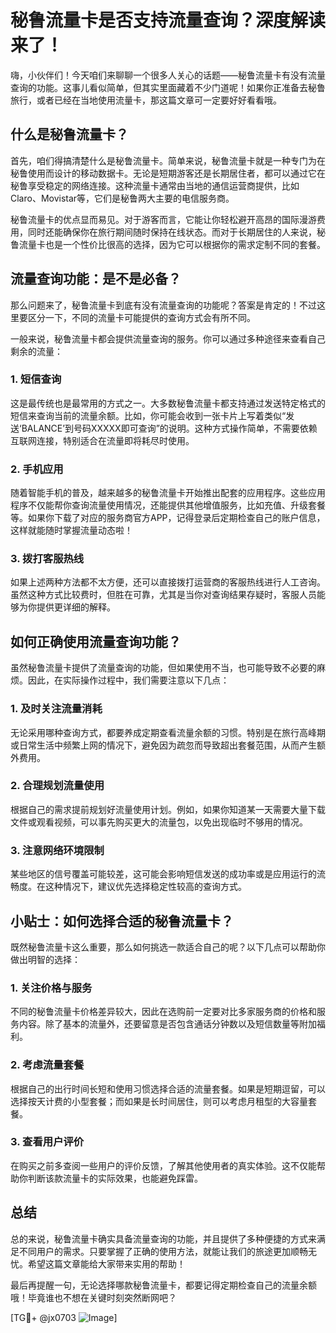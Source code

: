 # 秘鲁流量卡是否支持流量查询？深度解读来了！

嗨，小伙伴们！今天咱们来聊聊一个很多人关心的话题——秘鲁流量卡有没有流量查询的功能。这事儿看似简单，但其实里面藏着不少门道呢！如果你正准备去秘鲁旅行，或者已经在当地使用流量卡，那这篇文章可一定要好好看看哦。

## 什么是秘鲁流量卡？

首先，咱们得搞清楚什么是秘鲁流量卡。简单来说，秘鲁流量卡就是一种专门为在秘鲁使用而设计的移动数据卡。无论是短期游客还是长期居住者，都可以通过它在秘鲁享受稳定的网络连接。这种流量卡通常由当地的通信运营商提供，比如Claro、Movistar等，它们是秘鲁两大主要的电信服务商。

秘鲁流量卡的优点显而易见。对于游客而言，它能让你轻松避开高昂的国际漫游费用，同时还能确保你在旅行期间随时保持在线状态。而对于长期居住的人来说，秘鲁流量卡也是一个性价比很高的选择，因为它可以根据你的需求定制不同的套餐。

## 流量查询功能：是不是必备？

那么问题来了，秘鲁流量卡到底有没有流量查询的功能呢？答案是肯定的！不过这里要区分一下，不同的流量卡可能提供的查询方式会有所不同。

一般来说，秘鲁流量卡都会提供流量查询的服务。你可以通过多种途径来查看自己剩余的流量：

### 1. **短信查询**
这是最传统也是最常用的方式之一。大多数秘鲁流量卡都支持通过发送特定格式的短信来查询当前的流量余额。比如，你可能会收到一张卡片上写着类似“发送‘BALANCE’到号码XXXXX即可查询”的说明。这种方式操作简单，不需要依赖互联网连接，特别适合在流量即将耗尽时使用。

### 2. **手机应用**
随着智能手机的普及，越来越多的秘鲁流量卡开始推出配套的应用程序。这些应用程序不仅能帮你查询流量使用情况，还能提供其他增值服务，比如充值、升级套餐等。如果你下载了对应的服务商官方APP，记得登录后定期检查自己的账户信息，这样就能随时掌握流量动态啦！

### 3. **拨打客服热线**
如果上述两种方法都不太方便，还可以直接拨打运营商的客服热线进行人工咨询。虽然这种方式比较费时，但胜在可靠，尤其是当你对查询结果存疑时，客服人员能够为你提供更详细的解释。

## 如何正确使用流量查询功能？

虽然秘鲁流量卡提供了流量查询的功能，但如果使用不当，也可能导致不必要的麻烦。因此，在实际操作过程中，我们需要注意以下几点：

### 1. **及时关注流量消耗**
无论采用哪种查询方式，都要养成定期查看流量余额的习惯。特别是在旅行高峰期或日常生活中频繁上网的情况下，避免因为疏忽而导致超出套餐范围，从而产生额外费用。

### 2. **合理规划流量使用**
根据自己的需求提前规划好流量使用计划。例如，如果你知道某一天需要大量下载文件或观看视频，可以事先购买更大的流量包，以免出现临时不够用的情况。

### 3. **注意网络环境限制**
某些地区的信号覆盖可能较差，这可能会影响短信发送的成功率或是应用运行的流畅度。在这种情况下，建议优先选择稳定性较高的查询方式。

## 小贴士：如何选择合适的秘鲁流量卡？

既然秘鲁流量卡这么重要，那么如何挑选一款适合自己的呢？以下几点可以帮助你做出明智的选择：

### 1. **关注价格与服务**
不同的秘鲁流量卡价格差异较大，因此在选购前一定要对比多家服务商的价格和服务内容。除了基本的流量外，还要留意是否包含通话分钟数以及短信数量等附加福利。

### 2. **考虑流量套餐**
根据自己的出行时间长短和使用习惯选择合适的流量套餐。如果是短期逗留，可以选择按天计费的小型套餐；而如果是长时间居住，则可以考虑月租型的大容量套餐。

### 3. **查看用户评价**
在购买之前多查阅一些用户的评价反馈，了解其他使用者的真实体验。这不仅能帮助你判断该款流量卡的实际效果，也能避免踩雷。

## 总结

总的来说，秘鲁流量卡确实具备流量查询的功能，并且提供了多种便捷的方式来满足不同用户的需求。只要掌握了正确的使用方法，就能让我们的旅途更加顺畅无忧。希望这篇文章能给大家带来实用的帮助！

最后再提醒一句，无论选择哪款秘鲁流量卡，都要记得定期检查自己的流量余额哦！毕竟谁也不想在关键时刻突然断网吧？

[TG💪+ @jx0703 ![Image](https://github.com/user-attachments/assets/dbca1d08-cadb-493c-b0ec-ad6f7a83f270)]